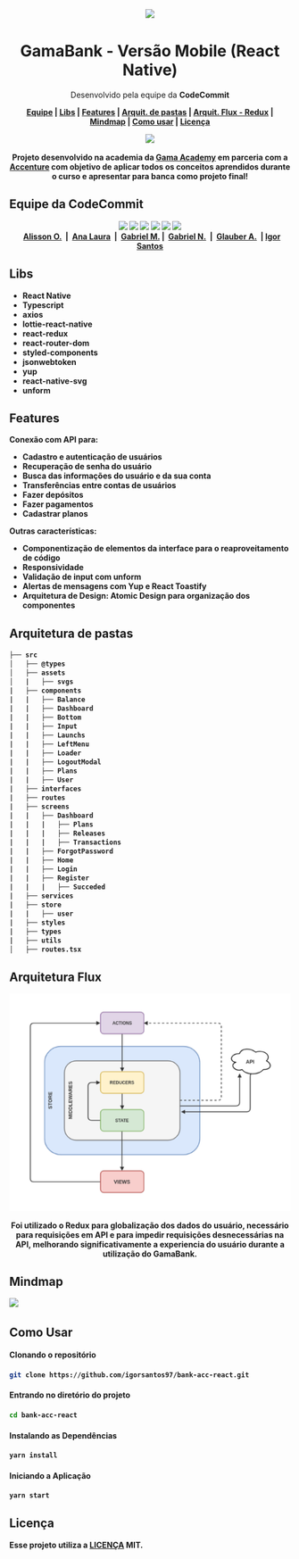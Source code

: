 <div align="center"> 
<img  src="https://assets.website-files.com/5ff79f3ebebf6b12f6b7747f/5ffe04fc6284b7e90070d985_logo-gama-academy.png" width="300" />
</div>
<h1 align="center"> GamaBank - Versão Mobile (React Native)</h1>

<p align="center">Desenvolvido pela equipe da <strong>CodeCommit

<p align="center"> 
    <a  href="#equipe-da-codecommit">Equipe</a> |
    <a  href="#libs">Libs</a> |
    <a  href="#features">Features</a> |
    <a  href="#arquitetura-de-pastas">Arquit. de pastas</a> |
    <a  href="#arquitetura-flux">Arquit. Flux - Redux</a> |
    <a  href="#mindmap">Mindmap</a> |
    <a  href="#como-usar">Como usar</a> |
    <a  href="#licença">Licença</a>
</p>
<div align="center">
    <img src="https://i.imgur.com/JBBd0Bx.png" width="250" />
</div>

<p align="center">Projeto desenvolvido na academia da <a href="https://www.gama.academy/" target="_blank">Gama Academy</a> em parceria com a <a href="https://www.accenture.com/br-pt" target="_blank">Accenture</a> com objetivo de aplicar todos os conceitos aprendidos durante o curso e apresentar para banca como projeto final!</p>

## Equipe da CodeCommit
<div align="center">
    <a href="https://cutt.ly/blOnLPV" target="_blank"> 
    <img src="https://cutt.ly/glOknQX" width="90"/></a>     
    <a href="https://cutt.ly/7lOQfzv" target="_blank"> 
    <img src="https://cutt.ly/MlOkJaB" width="90"/></a>     
    <a href="https://cutt.ly/SlOQcBf" target="_blank"> 
    <img src="https://cutt.ly/1lOlfra" width="90"/></a>     
    <a href="https://cutt.ly/LlOQCM4" target="_blank"> 
    <img src="https://cutt.ly/3lOj5ZR" width="90"/></a>      
    <a href="https://cutt.ly/NlOm8Tm" target="_blank"> 
    <img src="https://cutt.ly/jlOlWa2" width="90"/></a>
    <a href="https://cutt.ly/slOQ5xI" target="_blank"> 
    <img src="https://cutt.ly/JlOvHsQ" width="90"/>
    </a>
</div>

<div align="center">
    &nbsp;&nbsp;<a href="https://cutt.ly/blOnLPV" rel="nofollow">Alisson O.</a>&nbsp; | &nbsp;<a href="https://cutt.ly/7lOQfzv" rel="nofollow">Ana Laura</a>&nbsp; | &nbsp;<a href="https://cutt.ly/SlOQcBf" rel="nofollow">Gabriel M.</a> | &nbsp;<a href="https://cutt.ly/LlOQCM4" rel="nofollow">Gabriel N.</a>&nbsp; | &nbsp;<a href="https://cutt.ly/NlOm8Tm" rel="nofollow">Glauber A.</a>&nbsp; | <a href="https://cutt.ly/slOQ5xI" rel="nofollow">Igor Santos</a>
</div>


## Libs

- React Native
- Typescript
- axios
- lottie-react-native
- react-redux
- react-router-dom
- styled-components
- jsonwebtoken
- yup
- react-native-svg
- unform

## Features

Conexão com API para:

- Cadastro e autenticação de usuários
- Recuperação de senha do usuário
- Busca das informações do usuário e da sua conta
- Transferências entre contas de usuários
- Fazer depósitos
- Fazer pagamentos
- Cadastrar planos

Outras características:

- Componentização de elementos da interface para o reaproveitamento de código
- Responsividade
- Validação de input com unform
- Alertas de mensagens com Yup e React Toastify
- Arquitetura de Design: Atomic Design para organização dos componentes

## Arquitetura de pastas

```
├── src
│   ├── @types
│   ├── assets
│   |   ├── svgs
|   ├── components
|   |   ├── Balance
|   |   ├── Dashboard
|   |   ├── Bottom
|   |   ├── Input
|   |   ├── Launchs
|   |   ├── LeftMenu
|   |   ├── Loader
|   |   ├── LogoutModal
|   |   ├── Plans
|   |   ├── User
|   ├── interfaces
|   ├── routes
|   ├── screens
|   |   ├── Dashboard
|   |   |   ├── Plans
|   |   |   ├── Releases
|   |   |   ├── Transactions
|   |   ├── ForgotPassword
|   |   ├── Home
|   |   ├── Login
|   |   ├── Register
|   |   |   ├── Succeded
|   ├── services
|   ├── store
|   |   ├── user
|   ├── styles
|   ├── types
|   ├── utils
│   ├── routes.tsx
```

## Arquitetura Flux

<img  src="https://raw.githubusercontent.com/CodeCommit-GamaAcademy/React-CodeCommit/prod/src/docs/redux.png?token=ALJFOQHMY7WPIQOBX5A7LQTAHPHKO" />
<p align="center">Foi utilizado o Redux para globalização dos dados do usuário, necessário para requisições em API e para impedir requisições desnecessárias na API, melhorando significativamente a experiencia do usuário durante a utilização do GamaBank.
</p>

## Mindmap

<img src="https://cutt.ly/llGiL2b" />

## Como Usar

#### Clonando o repositório

```bash
git clone https://github.com/igorsantos97/bank-acc-react.git
```

#### Entrando no diretório do projeto

```bash
cd bank-acc-react
```

#### Instalando as Dependências

```bash
yarn install
```

#### Iniciando a Aplicação

```bash
yarn start
```

## Licença

Esse projeto utiliza a <a href="https://cutt.ly/olGu4ds">LICENÇA</a> MIT.
